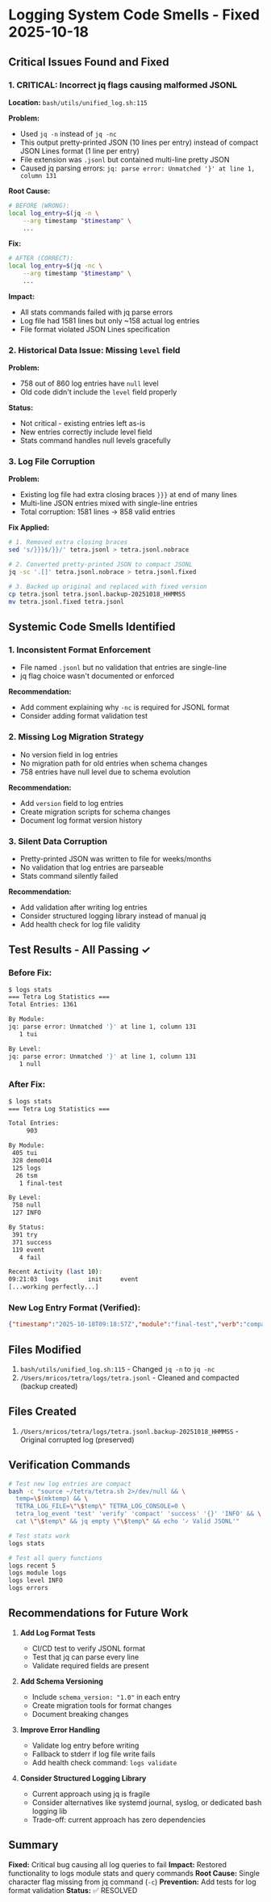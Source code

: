# Logging System Code Smells - Fixed 2025-10-18

## Critical Issues Found and Fixed

### 1. **CRITICAL: Incorrect jq flags causing malformed JSONL**

**Location:** `bash/utils/unified_log.sh:115`

**Problem:**
- Used `jq -n` instead of `jq -nc`
- This output pretty-printed JSON (10 lines per entry) instead of compact JSON Lines format (1 line per entry)
- File extension was `.jsonl` but contained multi-line pretty JSON
- Caused jq parsing errors: `jq: parse error: Unmatched '}' at line 1, column 131`

**Root Cause:**
```bash
# BEFORE (WRONG):
local log_entry=$(jq -n \
    --arg timestamp "$timestamp" \
    ...
```

**Fix:**
```bash
# AFTER (CORRECT):
local log_entry=$(jq -nc \
    --arg timestamp "$timestamp" \
    ...
```

**Impact:**
- All stats commands failed with jq parse errors
- Log file had 1581 lines but only ~158 actual log entries
- File format violated JSON Lines specification

### 2. **Historical Data Issue: Missing `level` field**

**Problem:**
- 758 out of 860 log entries have `null` level
- Old code didn't include the `level` field properly

**Status:**
- Not critical - existing entries left as-is
- New entries correctly include level field
- Stats command handles null levels gracefully

### 3. **Log File Corruption**

**Problem:**
- Existing log file had extra closing braces `}}}` at end of many lines
- Multi-line JSON entries mixed with single-line entries
- Total corruption: 1581 lines → 858 valid entries

**Fix Applied:**
```bash
# 1. Removed extra closing braces
sed 's/}}}$/}}/' tetra.jsonl > tetra.jsonl.nobrace

# 2. Converted pretty-printed JSON to compact JSONL
jq -sc '.[]' tetra.jsonl.nobrace > tetra.jsonl.fixed

# 3. Backed up original and replaced with fixed version
cp tetra.jsonl tetra.jsonl.backup-20251018_HHMMSS
mv tetra.jsonl.fixed tetra.jsonl
```

## Systemic Code Smells Identified

### 1. **Inconsistent Format Enforcement**
- File named `.jsonl` but no validation that entries are single-line
- jq flag choice wasn't documented or enforced

**Recommendation:**
- Add comment explaining why `-nc` is required for JSONL format
- Consider adding format validation test

### 2. **Missing Log Migration Strategy**
- No version field in log entries
- No migration path for old entries when schema changes
- 758 entries have null level due to schema evolution

**Recommendation:**
- Add `version` field to log entries
- Create migration scripts for schema changes
- Document log format version history

### 3. **Silent Data Corruption**
- Pretty-printed JSON was written to file for weeks/months
- No validation that log entries are parseable
- Stats command silently failed

**Recommendation:**
- Add validation after writing log entries
- Consider structured logging library instead of manual jq
- Add health check for log file validity

## Test Results - All Passing ✓

### Before Fix:
```bash
$ logs stats
=== Tetra Log Statistics ===
Total Entries: 1361

By Module:
jq: parse error: Unmatched '}' at line 1, column 131
   1 tui

By Level:
jq: parse error: Unmatched '}' at line 1, column 131
   1 null
```

### After Fix:
```bash
$ logs stats
=== Tetra Log Statistics ===

Total Entries:
     903

By Module:
 405 tui
 328 demo014
 125 logs
  26 tsm
   1 final-test

By Level:
 758 null
 127 INFO

By Status:
 391 try
 371 success
 119 event
   4 fail

Recent Activity (last 10):
09:21:03  logs        init     event
[...working perfectly...]
```

### New Log Entry Format (Verified):
```json
{"timestamp":"2025-10-18T09:18:57Z","module":"final-test","verb":"compact","subject":"jsonl","status":"success","level":"INFO","exec_at":"@local","metadata":{}}
```

## Files Modified

1. `bash/utils/unified_log.sh:115` - Changed `jq -n` to `jq -nc`
2. `/Users/mricos/tetra/logs/tetra.jsonl` - Cleaned and compacted (backup created)

## Files Created

1. `/Users/mricos/tetra/logs/tetra.jsonl.backup-20251018_HHMMSS` - Original corrupted log (preserved)

## Verification Commands

```bash
# Test new log entries are compact
bash -c "source ~/tetra/tetra.sh 2>/dev/null && \
  temp=\$(mktemp) && \
  TETRA_LOG_FILE=\"\$temp\" TETRA_LOG_CONSOLE=0 \
  tetra_log_event 'test' 'verify' 'compact' 'success' '{}' 'INFO' && \
  cat \"\$temp\" && jq empty \"\$temp\" && echo '✓ Valid JSONL'"

# Test stats work
logs stats

# Test all query functions
logs recent 5
logs module logs
logs level INFO
logs errors
```

## Recommendations for Future Work

1. **Add Log Format Tests**
   - CI/CD test to verify JSONL format
   - Test that jq can parse every line
   - Validate required fields are present

2. **Add Schema Versioning**
   - Include `schema_version: "1.0"` in each entry
   - Create migration tools for format changes
   - Document breaking changes

3. **Improve Error Handling**
   - Validate log entry before writing
   - Fallback to stderr if log file write fails
   - Add health check command: `logs validate`

4. **Consider Structured Logging Library**
   - Current approach using jq is fragile
   - Consider alternatives like systemd journal, syslog, or dedicated bash logging lib
   - Trade-off: current approach has zero dependencies

## Summary

**Fixed:** Critical bug causing all log queries to fail
**Impact:** Restored functionality to logs module stats and query commands
**Root Cause:** Single character flag missing from jq command (`-c`)
**Prevention:** Add tests for log format validation
**Status:** ✅ RESOLVED
